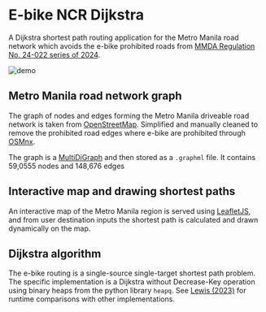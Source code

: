 # E-bike NCR Dijkstra 

A Dijkstra shortest path routing application for the Metro Manila road network which avoids the e-bike prohibited roads from [MMDA Regulation No. 24-022 series of 2024](https://mmda.gov.ph/100-news/news-2024/7256-february-19-2024-mmda-prohibits-e-vehicles-on-national-roads-penalties-for-violators-set.html). 

![demo](https://github.com/Pipluppp/ebike-ncr/assets/70219682/592147b5-a214-4aa0-8342-af8da47b8eea)


## Metro Manila road network graph

The graph of nodes and edges forming the Metro Manila driveable road network is taken from [OpenStreetMap](https://github.com/openstreetmap). Simplified and manually cleaned to remove the prohibited road edges where e-bike are prohibited through [OSMnx](https://osmnx.readthedocs.io/en/stable/).

The graph is a [MultiDiGraph](https://networkx.org/documentation/stable/reference/classes/multidigraph.html) and then stored as a `.graphml` file. It contains 59,0555 nodes and 148,676 edges

## Interactive map and drawing shortest paths

An interactive map of the Metro Manila region is served using [LeafletJS](https://leafletjs.com/), and from user destination inputs the shortest path is calculated and drawn dynamically on the map. 

## Dijkstra algorithm

The e-bike routing is a single-source single-target shortest path problem. The specific implementation is a Dijkstra without Decrease-Key operation using binary heaps from the python library `heapq`. See [Lewis (2023)](https://arxiv.org/abs/2303.10034) for runtime comparisons with other implementations. 
